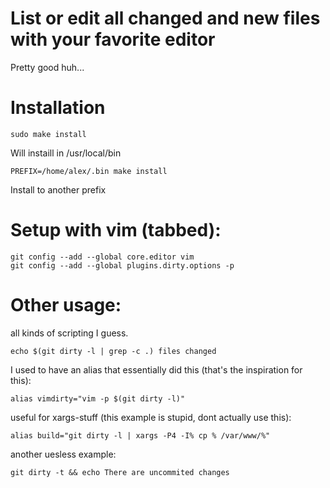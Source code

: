 # List or edit all changed and new files with your favorite editor

Pretty good huh...

# Installation
```
sudo make install
```
Will instaill in /usr/local/bin
```
PREFIX=/home/alex/.bin make install
```
Install to another prefix

# Setup with vim (tabbed):
```
git config --add --global core.editor vim
git config --add --global plugins.dirty.options -p
```

# Other usage:
all kinds of scripting I guess.

`echo $(git dirty -l | grep -c .) files changed`

I used to have an alias that essentially did this (that's the inspiration for this):

`alias vimdirty="vim -p $(git dirty -l)"`

useful for xargs-stuff (this example is stupid, dont actually use this):

`alias build="git dirty -l | xargs -P4 -I% cp % /var/www/%"`

another uesless example:

`git dirty -t && echo There are uncommited changes`
